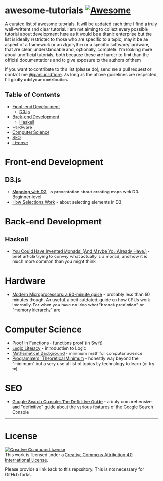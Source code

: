 # awesome-tutorials [![Awesome](https://cdn.rawgit.com/sindresorhus/awesome/d7305f38d29fed78fa85652e3a63e154dd8e8829/media/badge.svg)](https://github.com/sindresorhus/awesome)

A curated list of awesome tutorials. It will be updated each time I find a truly well-writtent and clear tutorial. I am not aiming to collect every possible tutorial about development here as it would be a titanic enterprise but the list is ideally restricted to those who are specific to a topic, may it be an aspect of a framework or an algorythm or a specific software/hardware, that are clear, understandable and, optionally, complete. I'm looking more about unofficial tutorials, both because these are harder to find than the official documentations and to give exposure to the authors of them

If you want to contribute to this list (please do), send me a pull request or contact me [@gianlucadfiore](https://twitter.com/gianlucadfiore). As long as the above guidelines are respected, I'll gladly add your contribution.

## Table of Contents

* [Front-end Development](https://github.com/Donearm/awesome-tutorials/blob/master/README.md#front-end-development)
	* [D3.js](https://github.com/Donearm/awesome-tutorials/blob/master/README.md#d3js)
* [Back-end Development](https://github.com/Donearm/awesome-tutorials/blob/master/README.md#back-end-development)
	* [Haskell](https://github.com/Donearm/awesome-tutorials/blob/master/README.md#haskell)
* [Hardware](https://github.com/Donearm/awesome-tutorials/blob/master/README.md#hardware)
* [Computer Science](https://github.com/Donearm/awesome-tutorials/blob/master/README.md#computer-science)
* [SEO](https://github.com/Donearm/awesome-tutorials/blob/master/README.md#SEO)
* [License](https://github.com/Donearm/awesome-tutorials/blob/master/README.md#license)

# Front-end Development

## D3.js

* [Mapping with D3](https://maptimeboston.github.io/d3-maptime/) - a presentation about creating maps with D3. Beginner-level
* [How Selections Work](https://bost.ocks.org/mike/selection/) - about selecting elements in D3

# Back-end Development

## Haskell

* [You Could Have Invented Monads! (And Maybe You Already Have.)](http://blog.sigfpe.com/2006/08/you-could-have-invented-monads-and.html) - brief article trying to convey what actually is a monad, and how it is much more common than you might think

# Hardware

* [Modern Microprocessors: a 90-minute guide](http://www.lighterra.com/papers/modernmicroprocessors/) - probably less than 90 minutes though. An useful, albeit outdated, guide on how CPUs work internally. For when you have no idea what "branch prediction" or "memory hierarchy" are

# Computer Science

* [Proof in Functions](http://www.fewbutripe.com/swift/math/2015/01/06/proof-in-functions.html) - functions proof (in Swift)
* [Logic Literacy](http://matt.might.net/articles/logical-literacy/) - introduction to Logic
* [Mathematical Background](http://www.jfsowa.com/logic/math.htm) - minimum math for computer science
* [Programmers' Theoretical Minimum](http://vissi.su/translations/programmer-teormin.html) - honestly way beyond the "minimum" but a very useful list of topics by technology to learn (or try to)

# SEO

* [Google Search Console: The Definitive Guide](https://backlinko.com/google-search-console) - a truly comprehensive and "definitive" guide about the various features of the Google Search Console


------------------------

# License

<a rel="license" href="http://creativecommons.org/licenses/by/4.0/"><img alt="Creative Commons License" style="border-width:0" src="https://i.creativecommons.org/l/by/4.0/88x31.png" /></a><br />This work is licensed under a <a rel="license" href="http://creativecommons.org/licenses/by/4.0/">Creative Commons Attribution 4.0 International License</a>.

Please provide a link back to this repository. This is not necessary for GitHub forks.
